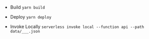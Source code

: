 * Build
`yarn build`

* Deploy
`yarn deploy`

* Invoke Locally
`serverless invoke local --function api --path data/___.json`
